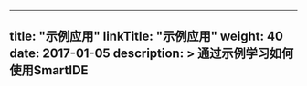 
---
title: "示例应用"
linkTitle: "示例应用"
weight: 40
date: 2017-01-05
description: >
  通过示例学习如何使用SmartIDE
---

